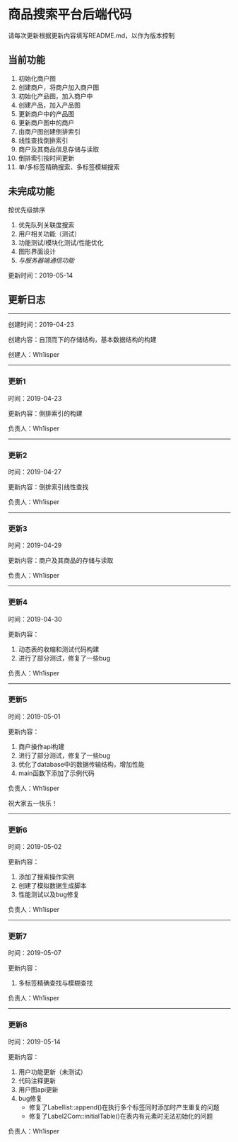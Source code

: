 # 商品搜索平台后端代码 #

请每次更新根据更新内容填写README.md，以作为版本控制

## 当前功能 ##

1. 初始化商户图 
2. 创建商户，将商户加入商户图
3. 初始化产品图，加入商户中
4. 创建产品，加入产品图
5. 更新商户中的产品图
6. 更新商户图中的商户
7. 由商户图创建倒排索引
8. 线性查找倒排索引
9. 商户及其商品信息存储与读取
10. 倒排索引按时间更新
11. 单/多标签精确搜索、多标签模糊搜索

## 未完成功能 ##

按优先级排序

1. 优先队列关联度搜索
2. 用户相关功能（测试）
3. 功能测试/模块化测试/性能优化
4. 图形界面设计
5. *与服务器端通信功能*

更新时间：2019-05-14

## 更新日志 ##

----

创建时间：2019-04-23

创建内容：自顶而下的存储结构，基本数据结构的构建

创建人：Wh1isper

----

### 更新1 ###

时间：2019-04-23

更新内容：倒排索引的构建

负责人：Wh1isper

----

### 更新2 ###

时间：2019-04-27

更新内容：倒排索引线性查找

负责人：Wh1isper

----

### 更新3 ###

时间：2019-04-29

更新内容：商户及其商品的存储与读取

负责人：Wh1isper

----

### 更新4 ###

时间：2019-04-30

更新内容：

1. 动态表的收缩和测试代码构建
2. 进行了部分测试，修复了一些bug

负责人：Wh1isper

----
### 更新5 ###

时间：2019-05-01

更新内容：

1. 商户操作api构建
2. 进行了部分测试，修复了一些bug
3. 优化了database中的数据传输结构，增加性能
4. main函数下添加了示例代码

负责人：Wh1isper

祝大家五一快乐！

----
### 更新6 ###

时间：2019-05-02

更新内容：

1. 添加了搜索操作实例
2. 创建了模拟数据生成脚本
3. 性能测试以及bug修复

负责人：Wh1isper

----
### 更新7 ###

时间：2019-05-07

更新内容：

1. 多标签精确查找与模糊查找

负责人：Wh1isper

----
### 更新8 ###

时间：2019-05-14

更新内容：

1. 用户功能更新（未测试）
2. 代码注释更新
3. 用户图api更新
4. bug修复
    - 修复了Labellist::append()在执行多个标签同时添加时产生重复的问题
    - 修复了Label2Com::initialTable()在表内有元素时无法初始化的问题
       
负责人：Wh1isper